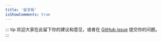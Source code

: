 ```yaml
---
title: '留言板'
isShowComments: true
---
```


::: tip
欢迎大家在此留下你的建议和意见，或者在 [GitHub issue](https://github.com/songqirong/vuepress-blog/issues) 提交你的问题。
:::
